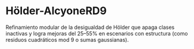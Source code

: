 # Hölder-AlcyoneRD9
Refinamiento modular de la desigualdad de Hölder que apaga clases inactivas y logra mejoras del 25–55% en escenarios con estructura (como residuos cuadráticos mod 9 o sumas gaussianas).
